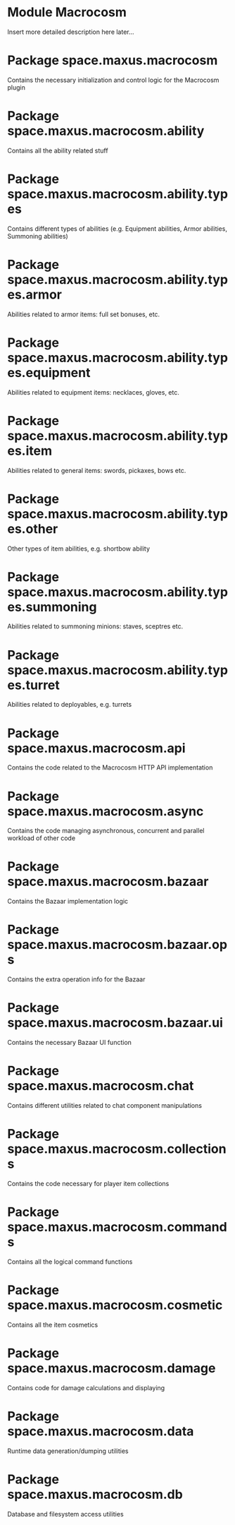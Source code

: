 # Module Macrocosm
Insert more detailed description here later...

# Package space.maxus.macrocosm
Contains the necessary initialization and control logic for the Macrocosm plugin

# Package space.maxus.macrocosm.ability
Contains all the ability related stuff

# Package space.maxus.macrocosm.ability.types
Contains different types of abilities (e.g. Equipment abilities, Armor abilities, Summoning abilities)

# Package space.maxus.macrocosm.ability.types.armor
Abilities related to armor items: full set bonuses, etc.

# Package space.maxus.macrocosm.ability.types.equipment
Abilities related to equipment items: necklaces, gloves, etc.

# Package space.maxus.macrocosm.ability.types.item
Abilities related to general items: swords, pickaxes, bows etc.

# Package space.maxus.macrocosm.ability.types.other
Other types of item abilities, e.g. shortbow ability

# Package space.maxus.macrocosm.ability.types.summoning
Abilities related to summoning minions: staves, sceptres etc.

# Package space.maxus.macrocosm.ability.types.turret
Abilities related to deployables, e.g. turrets

# Package space.maxus.macrocosm.api
Contains the code related to the Macrocosm HTTP API implementation

# Package space.maxus.macrocosm.async
Contains the code managing asynchronous, concurrent and parallel workload of other code

# Package space.maxus.macrocosm.bazaar
Contains the Bazaar implementation logic

# Package space.maxus.macrocosm.bazaar.ops
Contains the extra operation info for the Bazaar

# Package space.maxus.macrocosm.bazaar.ui
Contains the necessary Bazaar UI function

# Package space.maxus.macrocosm.chat
Contains different utilities related to chat component manipulations

# Package space.maxus.macrocosm.collections
Contains the code necessary for player item collections

# Package space.maxus.macrocosm.commands
Contains all the logical command functions

# Package space.maxus.macrocosm.cosmetic
Contains all the item cosmetics

# Package space.maxus.macrocosm.damage
Contains code for damage calculations and displaying

# Package space.maxus.macrocosm.data
Runtime data generation/dumping utilities

# Package space.maxus.macrocosm.db
Database and filesystem access utilities
